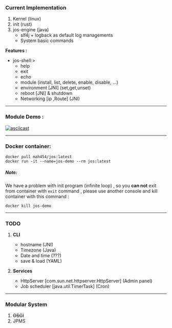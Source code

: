 ### Current Implementation 
1. Kernel (linux) 
2. init (rust)
3. jos-engine (java) 
    * slf4j + logback as default log managements
    * System basic commands 

**Features :**
* jos-shell:>
  * help 
  * exit
  * echo 
  * module (install, list, delete, enable, disable, ...)
  * environment [JNI] (set,get,unset)
  * reboot [JNI] & shutdown
  * Networking [ip ,Route] (JNI)
  
---
### Module Demo :    
[![asciicast](https://asciinema.org/a/O5bA5vu4IMXjeBtYgYEosDG0h.svg)](https://asciinema.org/a/O5bA5vu4IMXjeBtYgYEosDG0h)    

---
### Docker container:
```shell
docker pull mah454/jos:latest 
docker run -it --name=jos-demo --rm jos:latest
```

##### Note:     
We have a problem with init program (infinite loop) , so you **can not** exit from container with ```exit``` command ,
please use another console and kill container with this command :     
```shell
docker kill jos-demo
```
---
### TODO 
1. **CLI**   
   * hostname (JNI)
   * Timezone (Java)
   * Date and time (???) 
   * save & load (YAML)
   
2. **Services** 
   * HttpServer [com.sun.net.httpserver.HttpServer] (Admin panel)
   * Job scheduler [java.util.TimerTask] (Cron)

--- 

### Modular System 
1. ~~OSGI~~
2. JPMS
